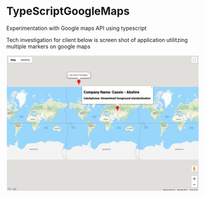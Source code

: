 # TypeScriptGoogleMaps

Experimentation with Google maps API using typescript

Tech investigation for client below is screen shot of application utilitzing multiple markers on google maps

![Alt text](./appScreenShot.png?raw=true "Optional Title")

